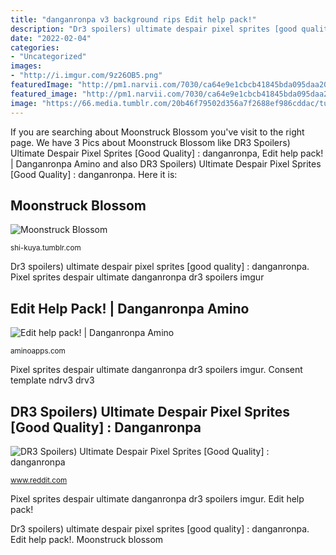 ```yaml
---
title: "danganronpa v3 background rips Edit help pack!"
description: "Dr3 spoilers) ultimate despair pixel sprites [good quality] : danganronpa"
date: "2022-02-04"
categories:
- "Uncategorized"
images:
- "http://i.imgur.com/9z26OB5.png"
featuredImage: "http://pm1.narvii.com/7030/ca64e9e1cbcb41845bda095daa20789d059d763cr1-1024-1024v2_uhq.jpg"
featured_image: "http://pm1.narvii.com/7030/ca64e9e1cbcb41845bda095daa20789d059d763cr1-1024-1024v2_uhq.jpg"
image: "https://66.media.tumblr.com/20b46f79502d356a7f2688ef986cddac/tumblr_inline_ou6eognsnp1uioa47_500.png"
---
```


If you are searching about Moonstruck Blossom you've visit to the right page. We have 3 Pics about Moonstruck Blossom like DR3 Spoilers) Ultimate Despair Pixel Sprites [Good Quality] : danganronpa, Edit help pack! | Danganronpa Amino and also DR3 Spoilers) Ultimate Despair Pixel Sprites [Good Quality] : danganronpa. Here it is:

## Moonstruck Blossom

![Moonstruck Blossom](https://66.media.tumblr.com/20b46f79502d356a7f2688ef986cddac/tumblr_inline_ou6eognsnp1uioa47_500.png "Moonstruck blossom")

<small>shi-kuya.tumblr.com</small>

Dr3 spoilers) ultimate despair pixel sprites [good quality] : danganronpa. Pixel sprites despair ultimate danganronpa dr3 spoilers imgur

## Edit Help Pack! | Danganronpa Amino

![Edit help pack! | Danganronpa Amino](http://pm1.narvii.com/7030/ca64e9e1cbcb41845bda095daa20789d059d763cr1-1024-1024v2_uhq.jpg "Consent template ndrv3 drv3")

<small>aminoapps.com</small>

Pixel sprites despair ultimate danganronpa dr3 spoilers imgur. Consent template ndrv3 drv3

## DR3 Spoilers) Ultimate Despair Pixel Sprites [Good Quality] : Danganronpa

![DR3 Spoilers) Ultimate Despair Pixel Sprites [Good Quality] : danganronpa](http://i.imgur.com/9z26OB5.png "Consent template ndrv3 drv3")

<small>www.reddit.com</small>

Pixel sprites despair ultimate danganronpa dr3 spoilers imgur. Edit help pack!

Dr3 spoilers) ultimate despair pixel sprites [good quality] : danganronpa. Edit help pack!. Moonstruck blossom
